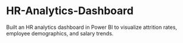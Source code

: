 # HR-Analytics-Dashboard
Built an HR analytics dashboard in Power BI to visualize attrition rates, employee demographics, and salary trends.  
